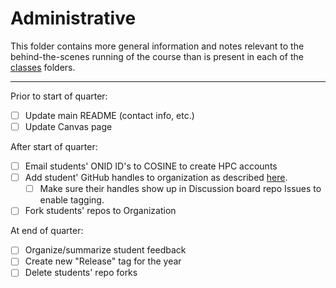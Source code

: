 # Administrative
This folder contains more general information and notes relevant to the behind-the-scenes running of the course than is present in each of the [classes](../classes) folders.

***

Prior to start of quarter:
- [ ] Update main README (contact info, etc.)
- [ ] Update Canvas page

After start of quarter:
- [ ] Email students' ONID ID's to COSINE to create HPC accounts
- [ ] Add student' GitHub handles to organization as described [here](https://docs.github.com/en/enterprise/2.16/user/github/setting-up-and-managing-organizations-and-teams/adding-people-to-your-organization).
  - [ ] Make sure their handles show up in Discussion board repo Issues to enable tagging.
- [ ] Fork students' repos to Organization

At end of quarter:
- [ ] Organize/summarize student feedback
- [ ] Create new "Release" tag for the year
- [ ] Delete students' repo forks
